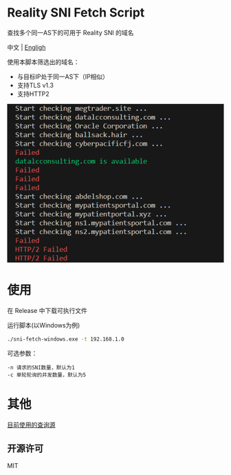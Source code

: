 # Reality SNI Fetch Script

查找多个同一AS下的可用于 Reality SNI 的域名

中文 | [Engligh](/README_EN.md)

使用本脚本筛选出的域名：
- 与目标IP处于同一AS下（IP相似）
- 支持TLS v1.3
- 支持HTTP2

![Screenshot](/screenshots/main.png)

# 使用

在 Release 中下载可执行文件

运行脚本(以Windows为例)

```bash
./sni-fetch-windows.exe -t 192.168.1.0
```
可选参数：

```
-n 请求的SNI数量，默认为1
-c 单轮轮询的并发数量，默认为5 
```


# 其他

[目前使用的查询源](https://bgp.he.net)

## 开源许可

MIT